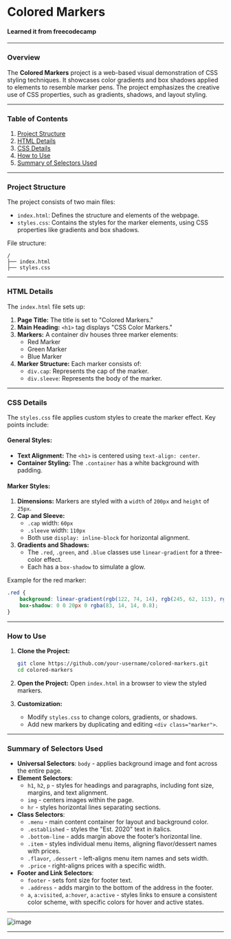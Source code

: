 

# **Colored Markers**
#### Learned it from freecodecamp
---
### **Overview**
The **Colored Markers** project is a web-based visual demonstration of CSS styling techniques. It showcases color gradients and box shadows applied to elements to resemble marker pens. The project emphasizes the creative use of CSS properties, such as gradients, shadows, and layout styling.

---

### **Table of Contents**
1. [Project Structure](#project-structure)
2. [HTML Details](#html-details)
3. [CSS Details](#css-details)
4. [How to Use](#how-to-use)
5. [Summary of Selectors Used](#Summary-of-Selectors-Used)

---

### **Project Structure**
The project consists of two main files:
- `index.html`: Defines the structure and elements of the webpage.
- `styles.css`: Contains the styles for the marker elements, using CSS properties like gradients and box shadows.

File structure:
```
/
├── index.html
├── styles.css
```

---

### **HTML Details**
The `index.html` file sets up:
1. **Page Title:** The title is set to "Colored Markers."
2. **Main Heading:** `<h1>` tag displays "CSS Color Markers."
3. **Markers:** A container div houses three marker elements:
    - Red Marker
    - Green Marker
    - Blue Marker
4. **Marker Structure:** Each marker consists of:
    - `div.cap`: Represents the cap of the marker.
    - `div.sleeve`: Represents the body of the marker.

---

### **CSS Details**
The `styles.css` file applies custom styles to create the marker effect. Key points include:

#### General Styles:
- **Text Alignment:** The `<h1>` is centered using `text-align: center`.
- **Container Styling:** The `.container` has a white background with padding.

#### Marker Styles:
1. **Dimensions:** Markers are styled with a `width` of `200px` and `height` of `25px`.
2. **Cap and Sleeve:**
   - `.cap` width: `60px`
   - `.sleeve` width: `110px`
   - Both use `display: inline-block` for horizontal alignment.
3. **Gradients and Shadows:**
   - The `.red`, `.green`, and `.blue` classes use `linear-gradient` for a three-color effect.
   - Each has a `box-shadow` to simulate a glow.

Example for the red marker:
```css
.red {
    background: linear-gradient(rgb(122, 74, 14), rgb(245, 62, 113), rgb(162, 27, 27));
    box-shadow: 0 0 20px 0 rgba(83, 14, 14, 0.8);
}
```

---

### **How to Use**
1. **Clone the Project:**
   ```bash
   git clone https://github.com/your-username/colored-markers.git
   cd colored-markers
   ```
2. **Open the Project:**
   Open `index.html` in a browser to view the styled markers.

3. **Customization:**
   - Modify `styles.css` to change colors, gradients, or shadows.
   - Add new markers by duplicating and editing `<div class="marker">`.

---

### **Summary of Selectors Used**

- **Universal Selectors**: `body` - applies background image and font across the entire page.
- **Element Selectors**:
  - `h1`, `h2`, `p` - styles for headings and paragraphs, including font size, margins, and text alignment.
  - `img` - centers images within the page.
  - `hr` - styles horizontal lines separating sections.
- **Class Selectors**:
  - `.menu` - main content container for layout and background color.
  - `.established` - styles the "Est. 2020" text in italics.
  - `.bottom-line` - adds margin above the footer’s horizontal line.
  - `.item` - styles individual menu items, aligning flavor/dessert names with prices.
  - `.flavor`, `.dessert` - left-aligns menu item names and sets width.
  - `.price` - right-aligns prices with a specific width.
- **Footer and Link Selectors**:
  - `footer` - sets font size for footer text.
  - `.address` - adds margin to the bottom of the address in the footer.
  - `a`, `a:visited`, `a:hover`, `a:active` - styles links to ensure a consistent color scheme, with specific colors for hover and active states.
---

![image](https://github.com/user-attachments/assets/1853fabf-7549-4d26-8f08-566009605e0a)

---
